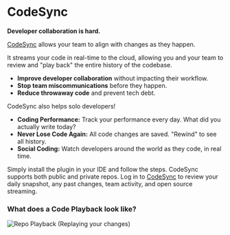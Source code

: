 # CodeSync

**Developer collaboration is hard.** 

[CodeSync](https://www.codesync.com) allows your team to align with changes as they happen.

It streams your code in real-time to the cloud, allowing you and your team to review and "play back" the entire history of the codebase.

* **Improve developer collaboration** without impacting their workflow. 
* **Stop team miscommunications** before they happen. 
* **Reduce throwaway code** and prevent tech debt.

CodeSync also helps solo developers!

*   **Coding Performance:** Track your performance every day. What did you actually write today?
*   **Never Lose Code Again:** All code changes are saved. "Rewind" to see all history.
*   **Social Coding:** Watch developers around the world as they code, in real time.

Simply install the plugin in your IDE and follow the steps. CodeSync supports both public and private repos. Log in to [CodeSync](https://www.codesync.com) to review your daily snapshot, any past changes, team activity, and open source streaming.

### What does a Code Playback look like?

![Repo Playback (Replaying your changes)](https://codesync-images.s3.amazonaws.com/playback-dark-theme.gif)
